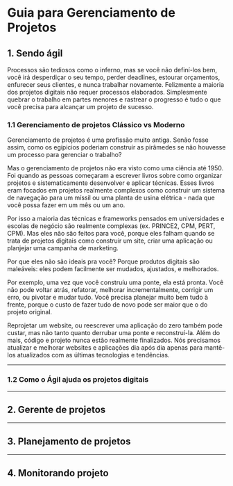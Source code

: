# Guia para Gerenciamento de Projetos

## 1. Sendo ágil

Processos são tediosos como o inferno, mas se você não definí-los bem, você irá desperdiçar o seu tempo,
perder deadlines, estourar orçamentos, enfurecer seus clientes, e nunca trabalhar novamente.
Felizmente a maioria dos projetos digitais não requer processos elaborados. Simplesmente quebrar o trabalho em
partes menores e rastrear o progresso é tudo o que você precisa para alcançar um projeto de sucesso.

### 1.1 Gerenciamento de projetos Clássico vs Moderno

Gerenciamento de projetos é uma profissão muito antiga. Senão fosse assim, como os egípicios poderiam construir
as pirâmedes se não houvesse um processo para gerenciar o trabalho?

Mas o gerenciamento de projetos não era visto como uma ciência até 1950. Foi quando as pessoas começaram a escrever
livros sobre como organizar projetos e sistematicamente desenvolver e aplicar técnicas. Esses livros eram focados
em projetos realmente complexos como construir um sistema de navegação para um míssil ou uma planta de usina elétrica -
nada que você possa fazer em um mês ou um ano.

Por isso a maioria das técnicas e frameworks pensados em universidades e escolas de negócio são realmente complexas
(ex. PRINCE2, CPM, PERT, CPM). Mas eles não são feitos para você, porque eles falham quando se trata de projetos digitais
como  construir um site, criar uma aplicação ou planjejar uma campanha de marketing.

Por que eles não são ideais pra você? Porque produtos digitais são maleáveis: eles podem facilmente ser mudados, ajustados,
e melhorados.

Por exemplo, uma vez que você construíu uma ponte, ela está pronta. Você não pode voltar atrás, refatorar, melhorar
incrementalmente, corrigir um erro, ou pivotar e mudar tudo. Você precisa planejar muito bem tudo à frente, porque o
custo de fazer tudo de novo pode ser maior que o do projeto original.

Reprojetar um website, ou reescrever uma aplicação do zero também pode custar, mas não tanto quanto derrubar uma ponte
e reconstruí-la. Além do mais, código e projeto nunca estão realmente finalizados. Nós precisamos atualizar e melhorar
websites e aplicações dia após dia apenas para mantê-los atualizados com as últimas tecnologias e tendências.
___

### 1.2 Como o Ágil ajuda os projetos digitais

___


## 2. Gerente de projetos

___

## 3. Planejamento de projetos

___

## 4. Monitorando projeto